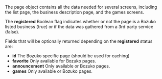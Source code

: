 The page object contains all the data needed for several screens, including
the list page, the business description page, and the games screens.

The **registered** Boolean flag indicates whether or not the page is a
Bozuko listed business (true) or if the data was gathered from a 3rd party
service (false).

Fields that will be optionally returned depending on the **registered** status
are:


+ **id** The Bozuko specific page (should be used for caching)
+ **favorite** Only available for Bozuko pages.
+ **announcement** Only available or Bozuko pages.
+ **games** Only available or Bozuko pages.
